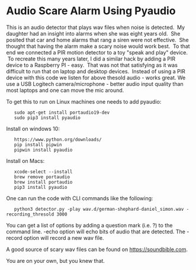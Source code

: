 Audio Scare Alarm Using Pyaudio
===============================
This is an audio detector that plays wav files when noise is detected.  My daughter had an insight into alarms when she was eight years old.  She posited that car and home alarms that rang a siren were not effective.  She thought that having the alarm make a scary noise would work best.  To that end we connected a PIR motion detector to a toy "speak and play" device.  To recreate this many years later, I did a similar hack by adding a PIR device to a Raspberry PI - easy.  That was not that satisfying as it was difficult to run that on laptop and desktop devices.  Instead of using a PIR device with this code we listen for above thesold audio - works great.  We use a USB Logitech camera/microphone - better audio input quality than most laptops and one can move the mic around.

To get this to run on Linux machines one needs to add pyaudio:
```
   sudo apt-get install portaudio19-dev
   sudo pip3 install pyaudio
```
Install on windows 10:
```
   https://www.python.org/downloads/
   pip install pipwin
   pipwin install pyaudio
```
Install on Macs:
```
   xcode-select --install
   brew remove portaudio
   brew install portaudio
   pip3 install pyaudio
```
One can run the code with CLI commands like the following:
```
   python3 detector.py -play wav.d/german-shephard-daniel_simon.wav -recording_thresold 3000 
```
You can get a list of options by adding a question mark (i.e. ?) to the command line.  -echo option will echo bits of audio that are detected.  The -record option will record a new wav file.

A good source of scary wav files can be found on https://soundbible.com.

You are on your own, but you knew that.
